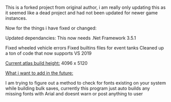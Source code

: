 This is a forked project from original author, i am really only updating this as it seemed like a dead project and had not been updated for newer game instances. 


Now for the things i have fixed or changed:

Updated dependancies: 
This now needs .Net Framework 3.5.1

Fixed wheeled vehicle errors
Fixed builtins files for event tanks
Cleaned up a ton of code that now supports VS 2019 


<u>Current atlas build height:</u> 4096 x 5120


<u>What i want to add in the future:</u>

I am trying to figure out a method to check for fonts existing on your system while building bulk saves, currently this program just auto builds any missing fonts with Arial and doesnt warn or post anything to user
